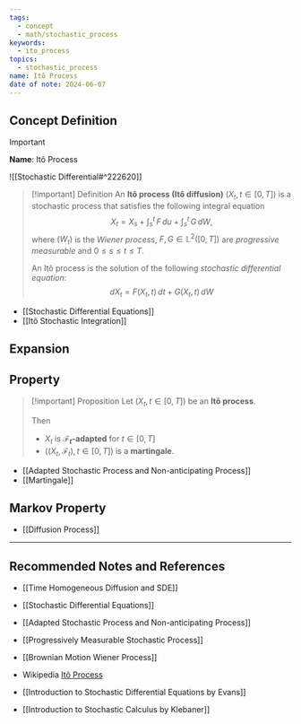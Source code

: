 ```yaml
---
tags:
  - concept
  - math/stochastic_process
keywords:
  - ito_process
topics:
  - stochastic_process
name: Itô Process
date of note: 2024-06-07
---
```


## Concept Definition

>[!important]
>**Name**: Itô Process

![[Stochastic Differential#^222620]]

>[!important] Definition
>An **Itô process (Itô diffusion)** $(X_{t}, t\in [0,T])$ is a stochastic process that satisfies the following integral equation
>$$
>X_{t} = X_{s} + \int_{s}^{t}\,F\,du + \int_{s}^{t}\,G\,dW, 
>$$
>where $(W_{t})$ is the *Wiener process*, $F, G\in \mathbb{L}^2([0,T])$ are *progressive measurable* and $0 \le s \le t \le T$. 
>
>An Itô process is the solution of the following *stochastic differential equation*:
>$$
>dX_{t} = F(X_{t}, t)\,dt + G(X_{t}, t)\,dW
>$$


- [[Stochastic Differential Equations]]
- [[Itô Stochastic Integration]]


## Expansion


## Property

>[!important] Proposition
>Let $(X_{t}, t\in [0,T])$ be an **Itô process**.
>
>Then 
>- $X_{t}$ is **$\mathscr{F}_{t}$-adapted** for $t\in [0,T]$
>- $((X_{t}, \mathscr{F}_{t}), t\in [0,T])$ is a **martingale**.

- [[Adapted Stochastic Process and Non-anticipating Process]]
- [[Martingale]]



## Markov Property

- [[Diffusion Process]]





-----------
##  Recommended Notes and References

- [[Time Homogeneous Diffusion and SDE]]
- [[Stochastic Differential Equations]]


- [[Adapted Stochastic Process and Non-anticipating Process]]
- [[Progressively Measurable Stochastic Process]]
- [[Brownian Motion Wiener Process]]

- Wikipedia [Itô Process](https://en.wikipedia.org/wiki/It%C3%B4_calculus)
- [[Introduction to Stochastic Differential Equations by Evans]]
- [[Introduction to Stochastic Calculus by Klebaner]]